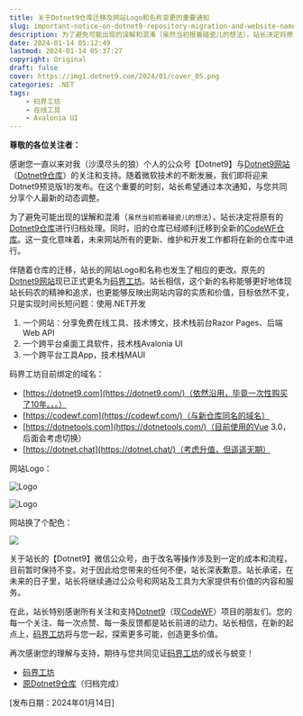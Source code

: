 ```yaml
---
title: 关于Dotnet9仓库迁移及网站Logo和名称变更的重要通知
slug: important-notice-on-dotnet9-repository-migration-and-website-name-change
description: 为了避免可能出现的误解和混淆（虽然当初报着碰瓷儿的想法），站长决定将原有的Dotnet9仓库进行归档处理。
date: 2024-01-14 05:12:49
lastmod: 2024-01-14 05:37:27
copyright: Original
draft: false
cover: https://img1.dotnet9.com/2024/01/cover_05.png
categories: .NET
tags: 
    - 码界工坊
    - 在线工具
    - Avalonia UI
---
```


**尊敬的各位关注者：**

感谢您一直以来对我（沙漠尽头的狼）个人的公众号【Dotnet9】与[Dotnet9网站](https://dotnet9.com)（[Dotnet9仓库](https://github.com/dotnet9/dotnet9.com)）的关注和支持。随着微软技术的不断发展，我们即将迎来Dotnet9预览版1的发布。在这个重要的时刻，站长希望通过本次通知，与您共同分享个人最新的动态调整。

为了避免可能出现的误解和混淆（`虽然当初抱着碰瓷儿的想法`），站长决定将原有的[Dotnet9仓库](https://github.com/dotnet9/dotnet9.com)进行归档处理。同时，旧的仓库已经顺利迁移到全新的[CodeWF仓库](https://github.com/dotnet9/CodeWF)。这一变化意味着，未来网站所有的更新、维护和开发工作都将在新的仓库中进行。

伴随着仓库的迁移，站长的网站Logo和名称也发生了相应的更改。原先的[Dotnet9网站](https://dotnet9.com/)现已正式更名为[码界工坊](https://codewf.com/)。站长相信，这个新的名称能够更好地体现站长码农的精神和追求，也更能够反映出网站内容的实质和价值，目标依然不变，只是实现时间长短问题：使用.NET开发

1. 一个网站：分享免费在线工具、技术博文，技术栈前台Razor Pages、后端Web API
2. 一个跨平台桌面工具软件，技术栈Avalonia UI
3. 一个跨平台工具App，技术栈MAUI

码界工坊目前绑定的域名：

- [https://dotnet9.com](https://dotnet9.com/)（依然沿用，毕竟一次性购买了10年。。。）
- [https://codewf.com](https://codewf.com/)（与新仓库同名的域名）
- [https://dotnetools.com](https://dotnetools.com/)（目前使用的Vue 3.0，后面会考虑切换）
- [https://dotnet.chat](https://dotnet.chat/)（考虑升值，但遥遥无期）

网站Logo：

![Logo](https://img1.dotnet9.com/2024/01/logo.png)

![Logo](https://img1.dotnet9.com/2024/01/logo-banner.png)

网站换了个配色：

![](https://img1.dotnet9.com/2024/01/cover_05.png)

关于站长的【Dotnet9】微信公众号，由于改名等操作涉及到一定的成本和流程，目前暂时保持不变。对于因此给您带来的任何不便，站长深表歉意。站长承诺，在未来的日子里，站长将继续通过公众号和网站及工具为大家提供有价值的内容和服务。

在此，站长特别感谢所有关注和支持[Dotnet9](https://github.com/dotnet9/dotnet9.com)（现[CodeWF](https://github.com/dotnet9/CodeWF)）项目的朋友们。您的每一个关注、每一次点赞、每一条反馈都是站长前进的动力。站长相信，在新的起点上，[码界工坊](https://codewf.com/)将与您一起，探索更多可能，创造更多价值。

再次感谢您的理解与支持，期待与您共同见证[码界工坊](https://codewf.com/)的成长与蜕变！

- [码界工坊](https://codewf.com/)
- [原Dotnet9仓库](https://github.com/dotnet9/dotnet9.com)（归档完成）

[发布日期：2024年01月14日]